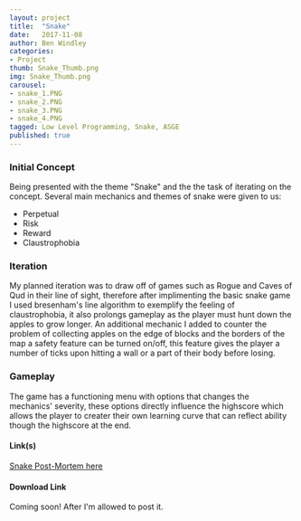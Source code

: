 ```yaml
---
layout: project
title:  "Snake"
date:   2017-11-08
author: Ben Windley
categories:
- Project
thumb: Snake_Thumb.png
img: Snake_Thumb.png
carousel:
- snake_1.PNG
- snake_2.PNG
- snake_3.PNG
- snake_4.PNG
tagged: Low Level Programming, Snake, ASGE
published: true
---
```


### Initial Concept

Being presented with the theme "Snake" and the the task of iterating on the concept. 
Several main mechanics and themes of snake were given to us:
- Perpetual
- Risk
- Reward
- Claustrophobia

### Iteration

My planned iteration was to draw off of games such as Rogue and Caves of Qud in their line of sight, therefore after implimenting the basic snake game I used bresenham's line algorithm to exemplify the feeling of claustrophobia, it also prolongs gameplay as the player must hunt down the apples to grow longer. An additional mechanic I added to counter the problem of collecting apples on the edge of blocks and the borders of the map a safety feature can be turned on/off, this feature gives the player a number of ticks upon hitting a wall or a part of their body before losing.

### Gameplay

The game has a functioning menu with options that changes the mechanics' severity, these options directly influence the highscore which allows the player to creater their own learning curve that can reflect ability though the highscore at the end.

#### Link(s)
[Snake Post-Mortem here](https://benwindley.github.io/blog/low-level%20programming/snake/Snake_PostMortem)

#### Download Link
Coming soon! After I'm allowed to post it.